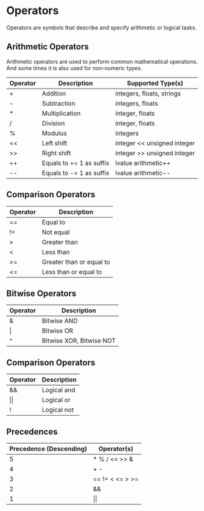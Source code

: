 # Operators
Operators are symbols that describe and specify arithmetic or logical tasks.

## Arithmetic Operators
Arithmetic operators are used to perform common mathematical operations. And some times it is also used for non-numeric types.

| Operator | Description | Supported Type(s) |
| -------- | ----------- | ----------------- |
| + | Addition | integers, floats, strings |
| - | Subtraction | integers, floats |
| * | Multiplication | integer, floats |
| / | Division | integer, floats |
| % | Modulus | integers |
| << | Left shift | integer << unsigned integer |
| >> | Right shift | integer >> unsigned integer |
| ++ | Equals to += 1 as suffix | lvalue arithmetic++ |
| -- | Equals to -= 1 as suffix | lvalue arithmetic-- |

## Comparison Operators

| Operator | Description |
| -------- | ----------- |
| == | Equal to |
| != | Not equal |
| > | Greater than |
| < | Less than |
| >= | Greater than or equal to |
| <= | Less than or equal to |

## Bitwise Operators
| Operator | Description |
| -------- | ----------- |
| & | Bitwise AND |
| \| | Bitwise OR |
| ^ | Bitwise XOR, Bitwise NOT |

## Comparison Operators
| Operator | Description |
| -------- | ----------- |
| && | Logical and |
| \|\| | Logical or |
| ! | Logical not |

## Precedences
| Precedence (Descending) | Operator(s) |
| ----------------------- | ----------- |
| 5 |  * % / << >> & |
| 4 | + - | ^ |
| 3 | == != < <= > >= |
| 2 | && |
| 1 | \|\| |